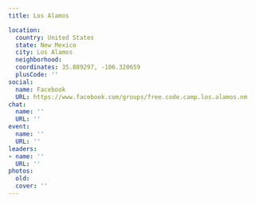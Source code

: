 ```yaml
---
title: Los Alamos

location:
  country: United States
  state: New Mexico
  city: Los Alamos
  neighborhood: 
  coordinates: 35.889297, -106.320659
  plusCode: ''
social:
  name: Facebook
  URL: https://www.facebook.com/groups/free.code.camp.los.alamos.nm
chat:
  name: ''
  URL: ''
event:
  name: ''
  URL: ''
leaders:
- name: ''
  URL: ''
photos:
  old: 
  cover: ''
---
```

